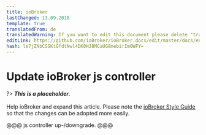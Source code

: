 ```yaml
---
title: ioBroker
lastChanged: 13.09.2018
template: true
translatedFrom: de
translatedWarning: If you want to edit this document please delete "translatedFrom" field, elsewise this document will be translated automatically again
editLink: https://github.com/ioBroker/ioBroker.docs/edit/master/docs/en/install/updateself.md
hash: le7jZNbCSSKtGfdtNwl4DK0HJ8MCaUG8mebirIm0WFY=
---
```

# Update ioBroker js controller
?> ***This is a placeholder***.<br><br> Help ioBroker and expand this article. Please note the [ioBroker Style Guide](community/styleguidedoc) so that the changes can be adopted more easily.

@@@ js controller up-/downgrade. @@@